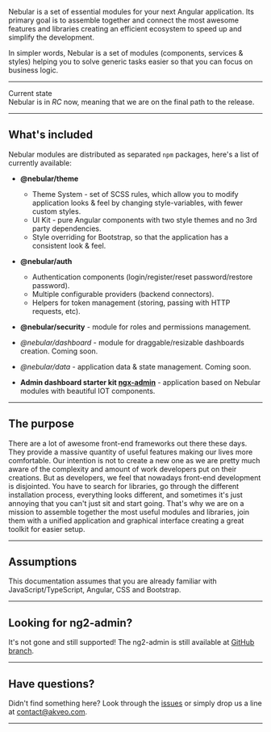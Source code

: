 Nebular is a set of essential modules for your next Angular application.
Its primary goal is to assemble together and connect the most awesome features and libraries creating an efficient ecosystem to speed up and simplify the development.

In simpler words, Nebular is a set of modules (components, services & styles) helping you to solve generic tasks easier so that you can focus on business logic.
<hr class="section-end">

<div class="note note-info">
  <div class="note-title">Current state</div>
  <div class="note-body">
    Nebular is in <i>RC</i> now, meaning that we are on the final path to the release.
  </div>
</div>
<hr class="section-end">

## What's included

Nebular modules are distributed as separated `npm` packages, here's a list of currently available:

- **@nebular/theme**
  - Theme System - set of SCSS rules, which allow you to modify application looks & feel by changing style-variables, with fewer custom styles.
  - UI Kit - pure Angular components with two style themes and no 3rd party dependencies.
  - Style overriding for Bootstrap, so that the application has a consistent look & feel.
- **@nebular/auth**
  - Authentication components (login/register/reset password/restore password).
  - Multiple configurable providers (backend connectors).
  - Helpers for token management (storing, passing with HTTP requests, etc).
- **@nebular/security** - module for roles and permissions management.


- *@nebular/dashboard* - module for draggable/resizable dashboards creation. Coming soon.
- *@nebular/data* - application data & state management. Coming soon.
- **Admin dashboard starter kit <a href="https://github.com/akveo/ngx-admin" target="_blank">ngx-admin</a>** - application based on Nebular modules with beautiful IOT components.
<hr class="section-end">

## The purpose

There are a lot of awesome front-end frameworks out there these days. 
They provide a massive quantity of useful features making our lives more comfortable. 
Our intention is not to create a new one as we are pretty much aware of the complexity and amount of work developers put on their creations. 
But as developers, we feel that nowadays front-end development is disjointed. 
You have to search for libraries, go through the different installation process, everything looks different, and sometimes it's just annoying that you can't just sit and start going. 
That's why we are on a mission to assemble together the most useful modules and libraries, join them with a unified application and graphical interface creating a great toolkit for easier setup.
<hr class="section-end">

## Assumptions

This documentation assumes that you are already familiar with JavaScript/TypeScript, Angular, CSS and Bootstrap.
<hr class="section-end">

## Looking for ng2-admin?
It's not gone and still supported! The ng2-admin is still available at <a href="https://github.com/akveo/ng2-admin/tree/ng2-admin" target="_blank">GitHub branch</a>.
<hr class="section-end">

## Have questions?
Didn't find something here? Look through the <a href="https://github.com/akveo/nebular/issues" target="_blank">issues</a> or simply drop us a line at <a href="mailto:contact@akveo.com">contact@akveo.com</a>.
<hr class="section-end">
